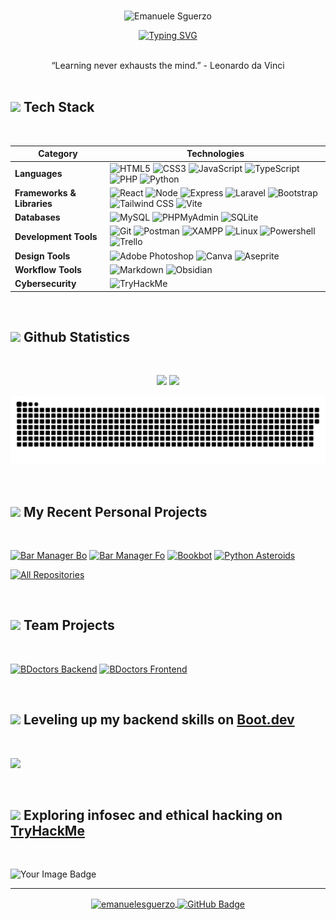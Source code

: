 <br>

<!--Intro-->
<p align="center">
    <img width="400" alt="Emanuele Sguerzo" src="https://github.com/user-attachments/assets/a3a97292-35ca-49fb-be2f-52dc6e9f9a91" />
</p>


<p align="center">
  <a href="https://git.io/typing-svg">
    <img 
      src="https://readme-typing-svg.demolab.com?font=Fira+Code&duration=4000&pause=1000&color=00ADB5&center=true&width=435&lines=Welcome+to+my+profile!+;I+love+coding%2C+gaming+and+reading.;Currently+learning+PHP%2C+Laravel+%26+C.;Seeking+project+collaborations.;Learning+something+new+every+day." 
      alt="Typing SVG" />
  </a>
</p>

<br>

<!--Quote-->
<div align="center">
  “Learning never exhausts the mind.” - Leonardo da Vinci
</div>

<br>

<!--Tech Stack-->
<h2>  <img src="https://media0.giphy.com/media/v1.Y2lkPTc5MGI3NjExM3hwZjZuM2Y5aWoyYzJld3c1aGllMmcyOHNmZjAzdWJwZmhyZXFqYSZlcD12MV9pbnRlcm5hbF9naWZfYnlfaWQmY3Q9cw/dXkewidie4SLwZY87T/giphy.gif" width="50"> Tech Stack </h2>

<br>

| **Category** | **Technologies** |
|--------------|------------------|
| **Languages** | ![HTML5](https://img.shields.io/badge/html5-%23E34F26.svg?style=for-the-badge&logo=html5&logoColor=white) ![CSS3](https://img.shields.io/badge/css3-%231572B6.svg?style=for-the-badge&logo=css3&logoColor=white) ![JavaScript](https://img.shields.io/badge/javascript-%23323330.svg?style=for-the-badge&logo=javascript&logoColor=%23F7DF1E) ![TypeScript](https://img.shields.io/badge/TypeScript-007ACC?style=for-the-badge&logo=typescript&logoColor=white)  ![PHP](https://img.shields.io/badge/php-%23777BB4.svg?style=for-the-badge&logo=php&logoColor=white) ![Python](https://img.shields.io/badge/Python-FFD43B?style=for-the-badge&logo=python&logoColor=blue) |
| **Frameworks & Libraries** | ![React](https://img.shields.io/badge/react-%2320232a.svg?style=for-the-badge&logo=react&logoColor=%2361DAFB) ![Node](https://img.shields.io/badge/Node%20js-339933?style=for-the-badge&logo=nodedotjs&logoColor=white) ![Express](https://img.shields.io/badge/Express%20js-000000?style=for-the-badge&logo=express&logoColor=white) ![Laravel](https://img.shields.io/badge/laravel-%23FF2D20.svg?style=for-the-badge&logo=laravel&logoColor=white) ![Bootstrap](https://img.shields.io/badge/bootstrap-%238511FA.svg?style=for-the-badge&logo=bootstrap&logoColor=white) ![Tailwind CSS](https://img.shields.io/badge/Tailwind_CSS-38B2AC?style=for-the-badge&logo=tailwind-css&logoColor=white) ![Vite](https://img.shields.io/badge/Vite-B73BFE?style=for-the-badge&logo=vite&logoColor=FFD62E) |
| **Databases** | ![MySQL](https://img.shields.io/badge/mysql-4479A1.svg?style=for-the-badge&logo=mysql&logoColor=white) ![PHPMyAdmin](https://img.shields.io/badge/phpmyadmin-6C78AF?style=for-the-badge&logo=phpmyadmin&logoColor=white) ![SQLite](https://img.shields.io/badge/Sqlite-003B57?style=for-the-badge&logo=sqlite&logoColor=white) |
| **Development Tools** | ![Git](https://img.shields.io/badge/git-%23F05033.svg?style=for-the-badge&logo=git&logoColor=white) ![Postman](https://img.shields.io/badge/Postman-FF6C37?style=for-the-badge&logo=Postman&logoColor=white) ![XAMPP](https://img.shields.io/badge/Xampp-F37623?style=for-the-badge&logo=xampp&logoColor=white) ![Linux](https://img.shields.io/badge/Linux-FCC624?style=for-the-badge&logo=linux&logoColor=black) ![Powershell](https://img.shields.io/badge/powershell-5391FE?style=for-the-badge&logo=powershell&logoColor=white) ![Trello](https://img.shields.io/badge/Trello-0052CC?style=for-the-badge&logo=trello&logoColor=white) |
| **Design Tools** | ![Adobe Photoshop](https://img.shields.io/badge/adobe%20photoshop-%2331A8FF.svg?style=for-the-badge&logo=adobe%20photoshop&logoColor=white) ![Canva](https://img.shields.io/badge/Canva-%2300C4CC.svg?style=for-the-badge&logo=Canva&logoColor=white) ![Aseprite](https://img.shields.io/badge/Aseprite-FFFFFF?style=for-the-badge&logo=Aseprite&logoColor=#7D929E) |
| **Workflow Tools** | ![Markdown](https://img.shields.io/badge/markdown-%23000000.svg?style=for-the-badge&logo=markdown&logoColor=white) ![Obsidian](https://img.shields.io/badge/Obsidian-483699?style=for-the-badge&logo=Obsidian&logoColor=white) |
| **Cybersecurity** | ![TryHackMe](https://img.shields.io/badge/TryHackMe-212C42?style=for-the-badge&logo=TryHackMe&logoColor=white) |


<br>

<!--Statistiche Github-->
<h2> <img src="https://media3.giphy.com/media/v1.Y2lkPTc5MGI3NjExbGN0MnJhbDJqaWFmOGJyNndxYXZ0ZGYxZmJzMXBuNXo2MXRkbW1udCZlcD12MV9pbnRlcm5hbF9naWZfYnlfaWQmY3Q9cw/DSmAIq32kNQm1X6K8m/giphy.gif" width="50"> Github Statistics</h2>

<br>

<div align="center">
  
  ![](https://nirzak-streak-stats.vercel.app/?user=emanuelesguerzo&theme=react&hide_border=true)
  ![](https://github-readme-stats.vercel.app/api/top-langs/?username=emanuelesguerzo&hide_border=true&include_all_commits=true&count_private=true&layout=compact&bg_color=20232a&title_color=ffb000&text_color=ffffff)
  
</div>

![snake gif](https://github.com/emanuelesguerzo/emanuelesguerzo/blob/output/github-snake-dark.svg)

<br>

<!--Progetti Personali-->
<h2>  <img src="https://media3.giphy.com/media/v1.Y2lkPTc5MGI3NjExZnd2ZGU3cmplZG91eGVoZmZ0YjMxbHNvY3hmMG1jbGcyM3EzZmtyMSZlcD12MV9pbnRlcm5hbF9naWZfYnlfaWQmY3Q9cw/THvAQ9mQF4CY8O3FOr/giphy.gif" width="50"> My Recent Personal Projects</h2>

<br>

<div>
  
  [![Bar Manager Bo](https://github-readme-stats.vercel.app/api/pin/?username=emanuelesguerzo&repo=bar-manager-bo&bg_color=20232a&title_color=ffb000&hide_border=true&icon_color=ffb000&text_color=ffffff)](https://github.com/emanuelesguerzo/bar-manager-bo)
  [![Bar Manager Fo](https://github-readme-stats.vercel.app/api/pin/?username=emanuelesguerzo&repo=bar-manager-fo&bg_color=20232a&title_color=ffb000&hide_border=true&icon_color=ffb000&text_color=ffffff)](https://github.com/emanuelesguerzo/bar-manager-fo)
  [![Bookbot](https://github-readme-stats.vercel.app/api/pin/?username=emanuelesguerzo&repo=bookbot&bg_color=20232a&title_color=ffb000&hide_border=true&icon_color=ffb000&text_color=ffffff)](https://github.com/emanuelesguerzo/bookbot)
  [![Python Asteroids](https://github-readme-stats.vercel.app/api/pin/?username=emanuelesguerzo&repo=python-asteroids&bg_color=20232a&title_color=ffb000&hide_border=true&icon_color=ffb000&text_color=ffffff)](https://github.com/emanuelesguerzo/python-asteroids)
  
</div>

<a href="https://github.com/emanuelesguerzo?tab=repositories"><img alt="All Repositories" title="All Repositories" src="https://custom-icon-badges.demolab.com/badge/-Click%20Here%20For%20All%20My%20Repos-1F222E?style=for-the-badge&logoColor=white&logo=repo"/></a>

<br>

<!--Progetti a cui ho collaborato-->
<h2>  <img src="https://media3.giphy.com/media/v1.Y2lkPTc5MGI3NjExY2R3dGlpZ2M3d2txYzFocXk4ZjdxZHl0ZHE5cWwweDFuemdxdjFjdCZlcD12MV9pbnRlcm5hbF9naWZfYnlfaWQmY3Q9cw/xACl6QoEJykKGIplyp/giphy.gif" width="50"> Team Projects</h2>

<br>

<div>
  
  [![BDoctors Backend](https://github-readme-stats.vercel.app/api/pin/?username=mbaisotti99&repo=project-work-backend&show_owner=true&bg_color=20232a&title_color=ffb000&hide_border=true&icon_color=ffb000&text_color=ffffff)](https://github.com/mbaisotti99/project-work-backend)
  [![BDoctors Frontend](https://github-readme-stats.vercel.app/api/pin/?username=mbaisotti99&repo=pw-bdoctors-frontend&show_owner=true&bg_color=20232a&title_color=ffb000&hide_border=true&icon_color=ffb000&text_color=ffffff)](https://github.com/mbaisotti99/pw-bdoctors-frontend)

</div>

<br>

<!--Boot.dev-->
<h2>
    <img src="https://media0.giphy.com/media/v1.Y2lkPTc5MGI3NjExMWxpOXNhbnYxYmRlYWJyaXZjeXNtd3RweXc5dGcwMnEza3E3MWFrMCZlcD12MV9pbnRlcm5hbF9naWZfYnlfaWQmY3Q9cw/K0se0vQYyIidZ3oAym/giphy.gif" width="50">
  Leveling up my backend skills on 
  <a href="https://www.boot.dev/u/vhale">
    Boot.dev
  </a>
</h2>  

<br>

<p align="left">
  <img width="400" src="https://api.boot.dev/v1/users/public/3190acbc-01f6-4ac8-9bdd-89b25c395408/thumbnail" >
</p>

<br>

<!--TryHackMe-->
<h2>
    <img src="https://media3.giphy.com/media/v1.Y2lkPTc5MGI3NjExY2FpaDVsdWJtN2Ixc3Q4a2I2bDludTZ1cXJmcHY1Ynp2dzI2ZXA3dCZlcD12MV9pbnRlcm5hbF9naWZfYnlfaWQmY3Q9cw/CfFQcSCxeG1HeMgPWz/giphy.gif" width="50">
    Exploring infosec and ethical hacking on
    <a href="https://tryhackme.com/p/Vhale">
        TryHackMe
    </a>
</h2>

<br>

<p align="left">
  <img src="https://tryhackme-badges.s3.amazonaws.com/Vhale.png" alt="Your Image Badge" />
</p>

<hr>

<!--Visite e Follower-->
<div align="center">
  <a href="#">
      <img src="https://komarev.com/ghpvc/?username=emanuelesguerzo&abbreviated=true&color=blue" alt="emanuelesguerzo" align="center" /> 
  <a/>
  <a href="https://github.com/emanuelesguerzo?tab=followers">
    <img src="https://img.shields.io/github/followers/emanuelesguerzo?label=Followers&style=social" alt="GitHub Badge" align="center">
  <a/>
</div>
<!---
SoldirVhale/SoldirVhale is a ✨ special ✨ repository because its `README.md` (this file) appears on your GitHub profile.
You can click the Preview link to take a look at your changes.
--->
